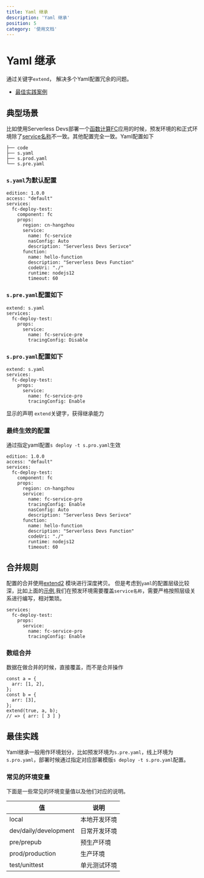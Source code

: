 ```yaml
---
title: Yaml 继承
description: 'Yaml 继承'
position: 5
category: '使用文档'
---
```


# Yaml 继承
通过关键字`extend`， 解决多个Yaml配置冗余的问题。

- [最佳实践案例](https://github.com/devsapp/start-realwrold/tree/master/src)


## 典型场景
比如使用Serverless Devs部署一个[函数计算FC](https://serverless-devs.com/fc/readme)应用的时候，预发环境的和正式环境除了[service名称](https://serverless-devs.com/fc/yaml#service%E5%AD%97%E6%AE%B5)不一致。其他配置完全一致。Yaml配置如下
```
├── code
├── s.yaml
├── s.prod.yaml
└── s.pre.yaml
```
### `s.yaml`为默认配置
```
edition: 1.0.0
access: "default"
services:
  fc-deploy-test:
    component: fc
    props:
      region: cn-hangzhou
      service:
        name: fc-service
        nasConfig: Auto
        description: "Serverless Devs Serivce"
      function:
        name: hello-function
        description: "Serverless Devs Function"
        codeUri: "./"
        runtime: nodejs12
        timeout: 60
```
### `s.pre.yaml`配置如下
```
extend: s.yaml
services:
  fc-deploy-test:
    props:
      service:
        name: fc-service-pre
        tracingConfig: Disable
```
### `s.pro.yaml`配置如下
```
extend: s.yaml
services:
  fc-deploy-test:
    props:
      service:
        name: fc-service-pro
        tracingConfig: Enable
```

显示的声明 `extend`关键字，获得继承能力

### 最终生效的配置
通过指定yaml配置`s deploy -t s.pro.yaml`生效
```
edition: 1.0.0
access: "default"
services:
  fc-deploy-test:
    component: fc
    props:
      region: cn-hangzhou
      service:
        name: fc-service-pro
        tracingConfig: Enable
        nasConfig: Auto
        description: "Serverless Devs Serivce"
      function:
        name: hello-function
        description: "Serverless Devs Function"
        codeUri: "./"
        runtime: nodejs12
        timeout: 60
```

## 合并规则
配置的合并使用[extend2](https://www.npmjs.com/package/extend2) 模块进行深度拷贝。
但是考虑到`yaml`的配置层级比较深，比如上面的[示例](#/典型场景),我们在预发环境需要覆盖`service名称`，需要严格按照层级关系进行编写，相对繁琐。 
```
services:
  fc-deploy-test:
    props:
      service:
        name: fc-service-pro
        tracingConfig: Enable
```
### 数组合并
数据在做合并的时候，直接覆盖，而不是合并操作
```
const a = {
  arr: [1, 2],
};
const b = {
  arr: [3],
};
extend(true, a, b);
// => { arr: [ 3 ] }
```

## 最佳实践
Yaml继承一般用作环境划分，比如预发环境为`s.pre.yaml`，线上环境为`s.pro.yaml`，部署时候通过指定对应部署模版`s deploy -t s.pro.yaml`配置。

### 常见的环境变量
下面是一些常见的环境变量值以及他们对应的说明。

| 值 | 说明 |
| --- | --- |
| local | 本地开发环境 |
| dev/daily/development | 日常开发环境 |
| pre/prepub | 预生产环境 |
| prod/production | 生产环境 |
| test/unittest | 单元测试环境 |
